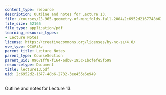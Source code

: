 ```yaml
---
content_type: resource
description: Outline and notes for Lecture 13.
file: /courses/18-965-geometry-of-manifolds-fall-2004/2c6952d2167748b627323ee455a6e949_lecture13.pdf
file_size: 52165
file_type: application/pdf
learning_resource_types:
- Lecture Notes
license: https://creativecommons.org/licenses/by-nc-sa/4.0/
ocw_type: OCWFile
parent_title: Lecture Notes
parent_type: CourseSection
parent_uid: 09671ff8-f164-6db8-195c-1bcfefe5f599
resourcetype: Document
title: lecture13.pdf
uid: 2c6952d2-1677-48b6-2732-3ee455a6e949
---
```

Outline and notes for Lecture 13.
